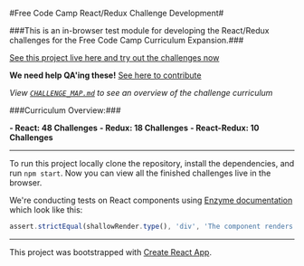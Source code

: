 #Free Code Camp React/Redux Challenge Development#

###This is an in-browser test module for developing the React/Redux challenges for the Free Code Camp Curriculum Expansion.###

[See this project live here and try out the challenges now](http://hysterical-amusement.surge.sh/)

**We need help QA'ing these!** [See here to contribute](https://github.com/bonham000/fcc-react-tests-module/blob/master/CONTRIBUTING.md)

*View [`CHALLENGE_MAP.md`](https://github.com/bonham000/fcc-react-tests-module/blob/master/CHALLENGE_MAP.md) to see an overview of the challenge curriculum*

###Curriculum Overview:###

**- React: 48 Challenges**
**- Redux: 18 Challenges**
**- React-Redux: 10 Challenges**

---

To run this project locally clone the repository, install the dependencies, and run `npm start`. Now you can view all the finished challenges live in the browser.

We're conducting tests on React components using [Enzyme documentation](http://airbnb.io/enzyme/) which look like this:

```javascript
assert.strictEqual(shallowRender.type(), 'div', 'The component renders a div element');
```

***

This project was bootstrapped with [Create React App](https://github.com/facebookincubator/create-react-app).
